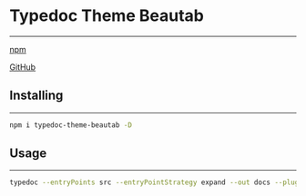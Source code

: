 # Typedoc Theme Beautab

---

<a href="https://www.npmjs.com/package/typedoc-theme-beautab">npm</a>

<a href="https://github.com/luoyimaid/typedoc-theme-beautab">GitHub</a>

## Installing

---

```bash
npm i typedoc-theme-beautab -D
```

## Usage

---

```bash
typedoc --entryPoints src --entryPointStrategy expand --out docs --plugin ./node_modules/typedoc-theme-beautab/dist/index.js --theme beautab
```
